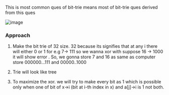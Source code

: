 This is most common ques of bit-trie means most of bit-trie ques derived from this ques

![image](https://user-images.githubusercontent.com/54256549/163604926-2a4fa497-dfc1-4bad-a883-805f1b5f8828.png)


### Approach

1. Make the bit trie of 32 size. 32 because its signifies that at any i there will either 0 or 1
for e.g 7-> 111 so we wanna xor with suppose 16 -> 1000 it will show error .
So, we gonna store 7 and 16 as same as computer store 000000...111 and 00000..1000

2. Trie will look like tree
3. To maximize the xor. we will try to make every bit as 1 which is possible only when one of bit of x->i (bit at i-th index in x) and a[j]->i is 1 not both.
